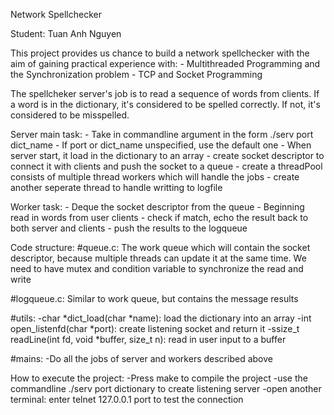 Network Spellchecker

Student: Tuan Anh Nguyen

This project provides us chance to build a network spellchecker with the aim of gaining practical experience with:
    - Multithreaded Programming and the Synchronization problem
    - TCP and Socket Programming

The spellcheker server's job is to read a sequence of words from clients. If a word is in the dictionary, it's considered
to be spelled correctly. If not, it's considered to be misspelled.

Server main task:
    - Take in commandline argument in the form ./serv port dict_name
    - If port or dict_name unspecified, use the default one
    - When server start, it load in the dictionary to an array
    - create socket descriptor to connect it with clients and push the socket to a queue
    - create a threadPool consists of multiple thread workers which will handle the jobs
    - create another seperate thread to handle writting to logfile

Worker task:
    - Deque the socket descriptor from the queue
    - Beginning read in words from user clients
    - check if match, echo the result back to both server and clients
    - push the results to the logqueue

Code structure:
#queue.c:
The work queue which will contain the socket descriptor, because multiple threads can update it at the same time. We need to 
have mutex and condition variable to synchronize the read and write

#logqueue.c:
Similar to work queue, but contains the message results

#utils:
-char *dict_load(char *name): load the dictionary into an array
-int open_listenfd(char *port): create listening socket and return it
-ssize_t readLine(int fd, void *buffer, size_t n): read in user input to a buffer

#mains:
-Do all the jobs of server and workers described above

How to execute the project:
-Press make to compile the project
-use the commandline ./serv port dictionary to create listening server
-open another terminal: enter telnet 127.0.0.1 port to test the connection

